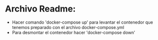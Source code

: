 # Archivo Readme:

- Hacer comando 'docker-compose up' para levantar el contenedor que tenemos preparado con el archivo docker-compose.yml
- Para desmontar el contenedor  hacer 'docker-compose down'



